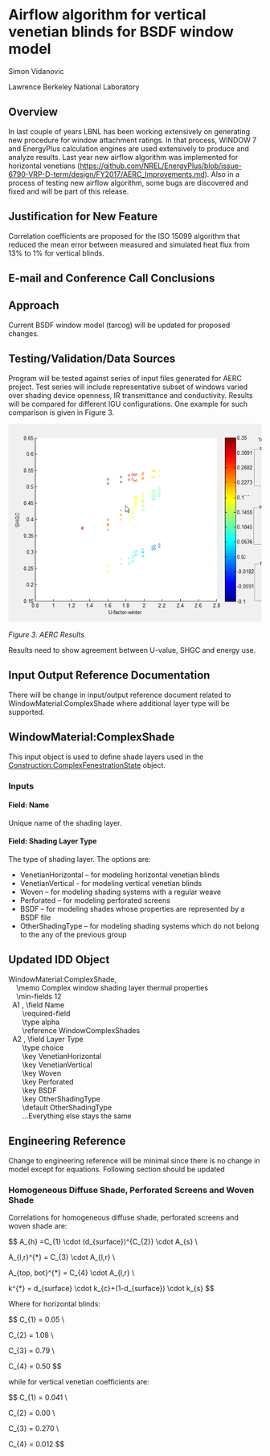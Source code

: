 # Airflow algorithm for vertical venetian blinds for BSDF window model

Simon Vidanovic

Lawrence Berkeley National Laboratory

## Overview

In last couple of years LBNL has been working extensively on generating new procedure for window attachment ratings. In that process, WINDOW 7 and EnergyPlus calculation engines are used extensively to produce and analyze results.
Last year new airflow algorithm was implemented for horizontal venetians (https://github.com/NREL/EnergyPlus/blob/issue-6790-VRP-D-term/design/FY2017/AERC_Improvements.md).
Also in a process of testing new airflow algorithm, some bugs are discovered and fixed and will be part of this release.

## Justification for New Feature

Correlation coefficients are proposed for the ISO 15099 algorithm that reduced the mean error between measured and simulated heat flux from 13% to 1% for vertical blinds.

## E-mail and Conference Call Conclusions

## Approach

Current BSDF window model (tarcog) will be updated for proposed changes.

## Testing/Validation/Data Sources

Program will be tested against series of input files generated for AERC project. Test series will include representative subset of windows varied over shading device openness, IR transmittance and conductivity. Results will be compared for different IGU configurations. One example for such comparison is given in Figure 3.

![](VerticalVenetian_Figures/VerticalVenetian_Results.png)

*Figure 3. AERC Results*

Results need to show agreement between U-value, SHGC and energy use.

## Input Output Reference Documentation

There will be change in input/output reference document related to WindowMaterial:ComplexShade where additional layer type will be supported.

## WindowMaterial:ComplexShade 

This input object is used to define shade layers used in the [Construction:ComplexFenestrationState](https://bigladdersoftware.com/epx/docs/8-7/input-output-reference/group-surface-construction-elements.html#constructioncomplexfenestrationstate) object.

### Inputs 

#### Field: Name 

Unique name of the shading layer.

#### Field: Shading Layer Type 

The type of shading layer. The options are:

- VenetianHorizontal – for modeling horizontal venetian blinds
- VenetianVertical - for modeling vertical venetian blinds
- Woven – for modeling shading systems with a regular weave
- Perforated – for modeling perforated screens
- BSDF – for modeling shades whose properties are represented by a BSDF file
- OtherShadingType – for modeling shading systems which do not belong to the any of the previous group

## Updated IDD Object

WindowMaterial:ComplexShade,  
&nbsp;&nbsp;&nbsp;&nbsp;\memo Complex window shading layer thermal properties  
&nbsp;&nbsp;&nbsp;&nbsp;\min-fields 12  
&nbsp;&nbsp;A1 , \field Name  
&nbsp;&nbsp;&nbsp;&nbsp;&nbsp;&nbsp;&nbsp;\required-field  
&nbsp;&nbsp;&nbsp;&nbsp;&nbsp;&nbsp;&nbsp;\type alpha  
&nbsp;&nbsp;&nbsp;&nbsp;&nbsp;&nbsp;&nbsp;\reference WindowComplexShades  
&nbsp;&nbsp;A2 , \field Layer Type  
&nbsp;&nbsp;&nbsp;&nbsp;&nbsp;&nbsp;&nbsp;\type choice  
&nbsp;&nbsp;&nbsp;&nbsp;&nbsp;&nbsp;&nbsp;\key VenetianHorizontal  
&nbsp;&nbsp;&nbsp;&nbsp;&nbsp;&nbsp;&nbsp;\key VenetianVertical  
&nbsp;&nbsp;&nbsp;&nbsp;&nbsp;&nbsp;&nbsp;\key Woven  
&nbsp;&nbsp;&nbsp;&nbsp;&nbsp;&nbsp;&nbsp;\key Perforated  
&nbsp;&nbsp;&nbsp;&nbsp;&nbsp;&nbsp;&nbsp;\key BSDF  
&nbsp;&nbsp;&nbsp;&nbsp;&nbsp;&nbsp;&nbsp;\key OtherShadingType  
&nbsp;&nbsp;&nbsp;&nbsp;&nbsp;&nbsp;&nbsp;\default OtherShadingType  
&nbsp;&nbsp;&nbsp;&nbsp;&nbsp;&nbsp;&nbsp;...Everything else stays the same

## Engineering Reference

Change to engineering reference will be minimal since there is no change in model except for equations. Following section should be updated

### Homogeneous Diffuse Shade, Perforated Screens and Woven Shade

Correlations for homogeneous diffuse shade, perforated screens and woven shade are:

$$
A_{h} =C_{1} \cdot (d_{surface})^{C_{2}} \cdot A_{s} \\

A_{l,r}^{*} = C_{3} \cdot A_{l,r} \\

A_{top, bot}^{*} = C_{4} \cdot A_{l,r} \\

k^{*} = d_{surface} \cdot k_{c}+(1-d_{surface}) \cdot k_{s}
$$

Where for horizontal blinds:

$$
C_{1} = 0.05 \\

C_{2} = 1.08 \\

C_{3} = 0.79 \\

C_{4} = 0.50
$$

while for vertical venetian coefficients are:

$$
C_{1} = 0.041 \\

C_{2} = 0.00 \\

C_{3} = 0.270 \\

C_{4} = 0.012
$$
